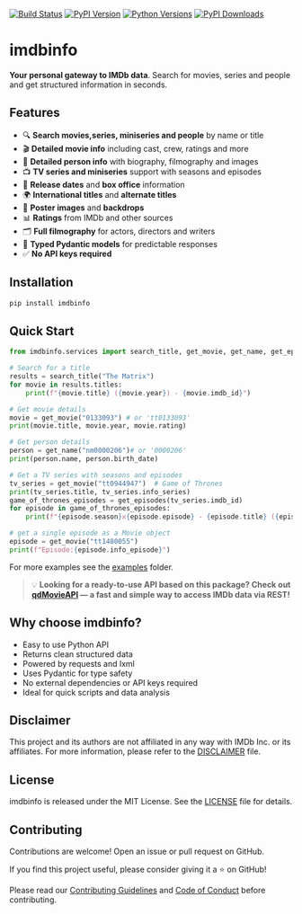 [![Build Status](https://github.com/tveronesi/imdbinfo/actions/workflows/pypi-publish.yml/badge.svg)](https://github.com/tveronesi/imdbinfo/actions/workflows/pypi-publish.yml)
[![PyPI Version](https://img.shields.io/pypi/v/imdbinfo?style=flat-square)](https://pypi.org/project/imdbinfo/)
[![Python Versions](https://img.shields.io/pypi/pyversions/imdbinfo?style=flat-square)](https://pypi.org/project/imdbinfo/)
[![PyPI Downloads](https://static.pepy.tech/badge/imdbinfo/week)](https://pepy.tech/projects/imdbinfo)

[//]: # (![PyPI - Daily Downloads]&#40;https://img.shields.io/pypi/dm/your-package-name?label=PyPI%20downloads&logo=pypi&#41;)

# imdbinfo

**Your personal gateway to IMDb data**. Search for movies, series and people and get structured information in seconds.

## Features

- 🔍 **Search movies,series, miniseries and people** by name or title
- 🎬 **Detailed movie info** including cast, crew, ratings and more
- 👥 **Detailed person info** with biography, filmography and images
- 📺 **TV series and miniseries** support with seasons and episodes
- 📅 **Release dates** and **box office** information
- 🌍 **International titles** and **alternate titles**
- 📸 **Poster images** and **backdrops**
- 📊 **Ratings** from IMDb and other sources
- 🗂️ **Full filmography** for actors, directors and writers
- 📝 **Typed Pydantic models** for predictable responses
- ✅ **No API keys required**

## Installation

```bash
pip install imdbinfo
```

## Quick Start

```python
from imdbinfo.services import search_title, get_movie, get_name, get_episodes

# Search for a title
results = search_title("The Matrix")
for movie in results.titles:
    print(f"{movie.title} ({movie.year}) - {movie.imdb_id}")

# Get movie details
movie = get_movie("0133093") # or 'tt0133093'
print(movie.title, movie.year, movie.rating)

# Get person details
person = get_name("nm0000206")# or '0000206' 
print(person.name, person.birth_date)

# Get a TV series with seasons and episodes
tv_series = get_movie("tt0944947")  # Game of Thrones
print(tv_series.title, tv_series.info_series)
game_of_thrones_episodes = get_episodes(tv_series.imdb_id)
for episode in game_of_thrones_episodes:
    print(f"{episode.season}x{episode.episode} - {episode.title} ({episode.year})")

# get a single episode as a Movie object
episode = get_movie("tt1480055")
print(f"Episode:{episode.info_episode}")
```

For more examples see the [examples](examples/) folder.

> 💡 **Looking for a ready-to-use API based on this package? Check out [qdMovieAPI](https://github.com/tveronesi/qdMovieAPI) — a fast and simple way to access IMDb data via REST!**

## Why choose imdbinfo?

- Easy to use Python API
- Returns clean structured data
- Powered by requests and lxml
- Uses Pydantic for type safety
- No external dependencies or API keys required
- Ideal for quick scripts and data analysis

## Disclaimer
This project and its authors are not affiliated in any way with IMDb Inc. or its affiliates. 
For more information, please refer to the [DISCLAIMER](DISCLAIMER.txt) file.

## License

imdbinfo is released under the MIT License.
See the [LICENSE](LICENSE) file for details.

## Contributing

Contributions are welcome! Open an issue or pull request on GitHub.

If you find this project useful, please consider giving it a ⭐ on GitHub!

Please read our [Contributing Guidelines](CONTRIBUTING.md) and [Code of Conduct](CODE_OF_CONDUCT.md) before contributing.
